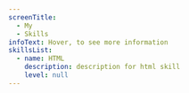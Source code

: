 ```yaml
---
screenTitle:
  - My
  - Skills
infoText: Hover, to see more information
skillsList:
  - name: HTML
    description: description for html skill
    level: null
---
```

